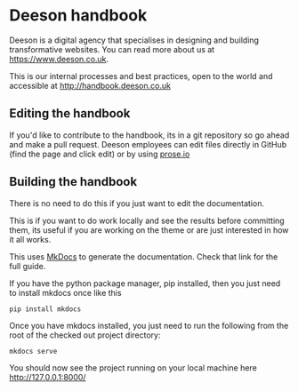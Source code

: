 # Deeson handbook

Deeson is a digital agency that specialises in designing and building transformative websites. You can read more about us at  https://www.deeson.co.uk.

This is our internal processes and best practices, open to the world and accessible at http://handbook.deeson.co.uk

## Editing the handbook

If you'd like to contribute to the handbook, its in a git repository so
go ahead and make a pull request. Deeson employees can edit files
directly in GitHub (find the page and click edit) or by using
[prose.io](https://prose.io)

## Building the handbook

There is no need to do this if you just want to edit the documentation.

This is if you want to do work locally and see the results before
committing them, its useful if you are working on the theme or are
just interested in how it all works.

This uses [MkDocs](https://mkdocs.readthedocs.io) to generate the
documentation. Check that link for the full guide.

If you have the python package manager, pip installed, then you just
need to install mkdocs once like this

    pip install mkdocs

Once you have mkdocs installed, you just need to run the following
from the root of the checked out project directory:

    mkdocs serve

You should now see the project running on your local machine here
http://127.0.0.1:8000/
